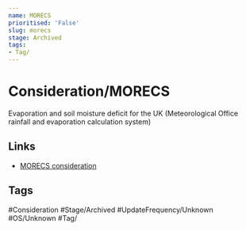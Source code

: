 ```yaml
---
name: MORECS
prioritised: 'False'
slug: morecs
stage: Archived
tags:
- Tag/
---
```


# Consideration/MORECS

Evaporation and soil moisture deficit for the UK (Meteorological Office rainfall and evaporation calculation system)

## Links

* [MORECS consideration](https://design.planning.data.gov.uk/planning-consideration/morecs)

## Tags

#Consideration #Stage/Archived #UpdateFrequency/Unknown #OS/Unknown #Tag/